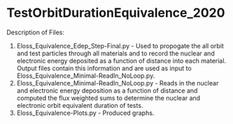 # TestOrbitDurationEquivalence_2020

Description of Files:

1. Eloss_Equivalence_Edep_Step-Final.py - Used to propogate the all orbit and test particles through all materials and to record the nuclear and electronic energy deposited as a function of distance into each material. Output files contain this information and are used as input to Eloss_Equivalence_Minimal-ReadIn_NoLoop.py.
2. Eloss_Equivalence_Minimal-ReadIn_NoLoop.py - Reads in the nuclear and electronic energy deposition as a function of distance and computed the flux weighted sums to determine the nuclear and electronic orbit equivalent duration of tests.
3. Eloss_Equivalence-Plots.py - Produced graphs.
